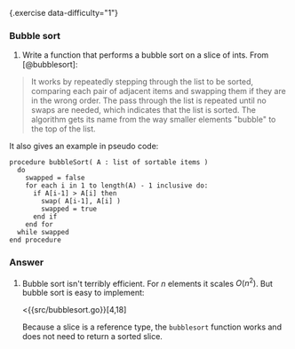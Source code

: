 {.exercise data-difficulty="1"}
### Bubble sort
1. Write a function that performs a bubble sort on a slice of ints. From [@bubblesort]:

  > It works by repeatedly stepping through the list to be sorted, comparing each
  > pair of adjacent items and swapping them if they are in the wrong order. The
  > pass through the list is repeated until no swaps are needed, which indicates
  > that the list is sorted. The algorithm gets its name from the way smaller
  > elements "bubble" to the top of the list. 

It also gives an example in pseudo code:

    procedure bubbleSort( A : list of sortable items )
      do
        swapped = false
        for each i in 1 to length(A) - 1 inclusive do:
          if A[i-1] > A[i] then
            swap( A[i-1], A[i] )
            swapped = true
          end if
        end for
      while swapped
    end procedure

### Answer

1.  Bubble sort isn't terribly efficient. For $n$ elements it scales $O(n^2)$.
    But bubble sort is easy to implement:

    <{{src/bubblesort.go}}[4,18]

    Because a slice is a reference type, the `bubblesort` function works and
    does not need to return a sorted slice.
